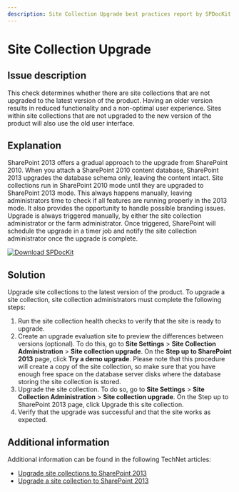 ```yaml
---
description: Site Collection Upgrade best practices report by SPDocKit determines whether there are site collections that are not upgraded to the latest version of the product.
---
```


# Site Collection Upgrade

## Issue description

This check determines whether there are site collections that are not upgraded to the latest version of the product. Having an older version results in reduced functionality and a non-optimal user experience. Sites within site collections that are not upgraded to the new version of the product will also use the old user interface.

## Explanation

SharePoint 2013 offers a gradual approach to the upgrade from SharePoint 2010. When you attach a SharePoint 2010 content database, SharePoint 2013 upgrades the database schema only, leaving the content intact. Site collections run in SharePoint 2010 mode until they are upgraded to SharePoint 2013 mode. This always happens manually, leaving administrators time to check if all features are running properly in the 2013 mode. It also provides the opportunity to handle possible branding issues. Upgrade is always triggered manually, by either the site collection administrator or the farm administrator. Once triggered, SharePoint will schedule the upgrade in a timer job and notify the site collection administrator once the upgrade is complete.

[![Download SPDocKit](/img/spdockit-download.png)](http://bit.ly/2US0Zna)

## Solution

Upgrade site collections to the latest version of the product. To upgrade a site collection, site collection administrators must complete the following steps:

1. Run the site collection health checks to verify that the site is ready to upgrade.
2. Create an upgrade evaluation site to preview the differences between versions \(optional\). To do this, go to **Site Settings** &gt; **Site Collection Administration** &gt; **Site collection upgrade**. On the **Step up to SharePoint 2013** page, click **Try a demo upgrade**. Please note that this procedure will create a copy of the site collection, so make sure that you have enough free space on the database server disks where the database storing the site collection is stored.
3. Upgrade the site collection. To do so, go to **Site Settings** &gt; **Site Collection Administration** &gt; **Site collection upgrade**. On the Step up to SharePoint 2013 page, click Upgrade this site collection.
4. Verify that the upgrade was successful and that the site works as expected.

## Additional information

Additional information can be found in the following TechNet articles:

* [Upgrade site collections to SharePoint 2013](https://technet.microsoft.com/en-us/library/jj219474.aspx)
* [Upgrade a site collection to SharePoint 2013](https://technet.microsoft.com/en-us/library/jj219650.aspx)

